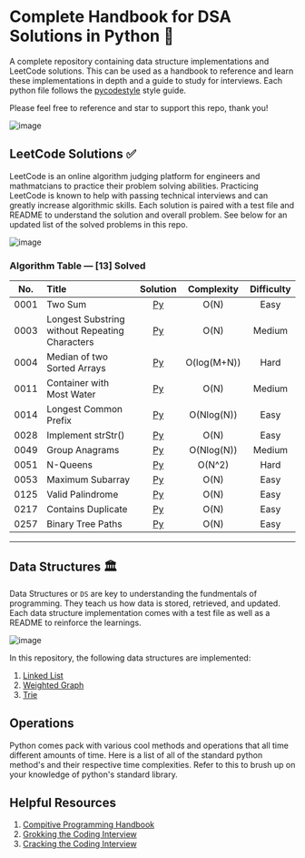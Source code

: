 # Complete Handbook for DSA Solutions in Python 🐍

A complete repository containing data structure implementations and LeetCode solutions. This can be used as a handbook to reference and learn these implementations in depth and a guide to study for interviews. Each python file follows the [pycodestyle](https://pypi.org/project/pycodestyle/) style guide.

Please feel free to reference and star to support this repo, thank you!

![image](https://user-images.githubusercontent.com/63386979/170837571-cc97bcc9-5faa-4c4a-b227-ea354f1b2160.png)

## LeetCode Solutions ✅

LeetCode is an online algorithm judging platform for engineers and mathmatcians to practice their problem solving abilities. Practicing LeetCode is known to help with passing technical interviews and can greatly increase algorithmic skills. Each solution is paired with a test file and README to understand the solution and overall problem. See below for an updated list of the solved problems in this repo.

![image](https://user-images.githubusercontent.com/63386979/170784722-7d7ce744-943a-41b1-9870-99deb5c4068a.png)

### Algorithm Table — [13] Solved

| No.  | Title                                          |                                                                                    Solution                                                                                     | Complexity  | Difficulty |
| :--: | :--------------------------------------------- | :-----------------------------------------------------------------------------------------------------------------------------------------------------------------------------: | :---------: | :--------: |
| 0001 | Two Sum                                        |                                         [Py](https://github.com/allen-tran/complete-py-dsa/blob/main/leetcode/0001.two_sum/two_sum.py)                                          |    O(N)     |    Easy    |
| 0003 | Longest Substring without Repeating Characters | [Py](https://github.com/allen-tran/complete-py-dsa/blob/main/leetcode/0003.longest_substring_without_repeating_characters.py/longest_substring_without_repeating_characters.py) |    O(N)     |   Medium   |
| 0004 | Median of two Sorted Arrays                    |                     [Py](https://github.com/allen-tran/complete-py-dsa/blob/main/leetcode/0004.median_of_two_sorted_arrays/median_of_two_sorted_arrays.py)                      | O(log(M+N)) |    Hard    |
| 0011 | Container with Most Water                      |                       [Py](https://github.com/allen-tran/complete-py-dsa/blob/main/leetcode/0011.container_with_most_water/container_with_most_water.py)                        |    O(N)     |   Medium   |
| 0014 | Longest Common Prefix                          |                           [Py](https://github.com/allen-tran/complete-py-dsa/blob/main/leetcode/0014.longest_common_prefix/longest_common_prefix.py)                            | O(Nlog(N))  |    Easy    |
| 0028 | Implement strStr()                             |                                [Py](https://github.com/allen-tran/complete-py-dsa/blob/main/leetcode/0028.implement_strStr/implement_strStr.py)                                 |    O(N)     |    Easy    |
| 0049 | Group Anagrams                                 |                                  [Py](https://github.com/allen-tran/complete-py-dsa/blob/main/leetcode/0049.group_anagrams/group_anagrams.py)                                   | O(Nlog(N))  |   Medium   |
| 0051 | N-Queens |[Py](https://github.com/allen-tran/complete-py-dsa/blob/main/leetcode/0051.n_queens/n_queens.py) |   O(N^2)    |    Hard    |
| 0053 | Maximum Subarray                               |                                [Py](https://github.com/allen-tran/complete-py-dsa/blob/main/leetcode/0053.maximum_subarray/maximum_subarray.py)                                 |    O(N)     |    Easy    |
| 0125 | Valid Palindrome|[Py](https://github.com/allen-tran/complete-py-dsa/blob/main/leetcode/0125.valid_palindrome/valid_palindrome.py)|    O(N)     |    Easy    |
| 0217 | Contains Duplicate|[Py](https://github.com/allen-tran/complete-py-dsa/blob/main/leetcode/0217.contains_duplicate/contains_duplicate.py)|    O(N)     |    Easy    |
| 0257 | Binary Tree Paths                              |                               [Py](https://github.com/allen-tran/complete-py-dsa/blob/main/leetcode/00257.binary_tree_paths/binary_tree_paths.py)                               |    O(N)     |    Easy    |

---

## Data Structures 🏛

Data Structures or `DS` are key to understanding the fundmentals of programming. They teach us how data is stored, retrieved, and updated. Each data structure implementation comes with a test file as well as a README to reinforce the learnings.

![image](https://user-images.githubusercontent.com/63386979/170795648-48bc2167-7dd7-4118-a8de-79b06f629ff5.png)

In this repository, the following data structures are implemented:

1. [Linked List](https://github.com/allen-tran/complete-py-dsa/blob/main/data%20structures/linked%20list/linked_list.py)
2. [Weighted Graph](https://github.com/allen-tran/complete-py-dsa/blob/main/data%20structures/graph/weighted_graph.py)
3. [Trie]()

## Operations

Python comes pack with various cool methods and operations that all time different amounts of time. Here is a list of all of the standard python method's and their respective time complexities. Refer to this to brush up on your knowledge of python's standard library.

## Helpful Resources

1. [Compitive Programming Handbook](fefe) 
2. [Grokking the Coding Interview](fefe) 
3. [Cracking the Coding Interview](fefe)
